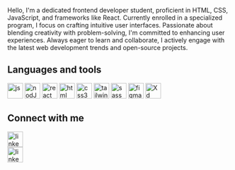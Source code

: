 Hello, I'm a dedicated frontend developer student, proficient in HTML, CSS, JavaScript, and frameworks like React. Currently enrolled in a specialized program, I focus on crafting intuitive user interfaces. Passionate about blending creativity with problem-solving, I'm committed to enhancing user experiences. Always eager to learn and collaborate, I actively engage with the latest web development trends and open-source projects.

## Languages and tools

<p>
  <img src="https://cdn.jsdelivr.net/gh/devicons/devicon/icons/javascript/javascript-original.svg"  alt="js" width="35px" height="35px"/>
  <img src="https://cdn.jsdelivr.net/gh/devicons/devicon/icons/nodejs/nodejs-original.svg" alt="nodJS" width="35px" height="35px" />
  <img src="https://cdn.jsdelivr.net/gh/devicons/devicon/icons/react/react-original.svg" alt="react" width="35px" height="35px" />
  <img src="https://cdn.jsdelivr.net/gh/devicons/devicon/icons/html5/html5-original.svg" alt="html" width="35px" height="35px" />
  <img src="https://cdn.jsdelivr.net/gh/devicons/devicon/icons/css3/css3-original.svg" alt="css3" width="35px" height="35px" />
  <img src="https://cdn.jsdelivr.net/gh/devicons/devicon/icons/tailwindcss/tailwindcss-original-wordmark.svg" alt="tailwind" width="35px" height="35px" /> 
  <img src="https://cdn.jsdelivr.net/gh/devicons/devicon/icons/sass/sass-original.svg" alt="sass" width="35px" height="35px"/>
  <img src="https://cdn.jsdelivr.net/gh/devicons/devicon/icons/figma/figma-original.svg" alt="figma" width="35px" height="35px"/>
  <img src="https://cdn.jsdelivr.net/gh/devicons/devicon/icons/xd/xd-plain.svg" alt="Xd" width="35px" height="35px"/>                 
</p>

## Connect with me
[<img src="https://cdn.jsdelivr.net/gh/devicons/devicon/icons/linkedin/linkedin-original.svg" alt="linkedin" width="35px" height="35px"/>]("https://linkedin.com")          
[<img src="https://cdn.jsdelivr.net/gh/devicons/devicon/icons/google/google-original.svg" alt="linkedin" width="35px" height="35px"/>]("https://gmail.com") 
